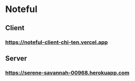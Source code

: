 # Noteful
## Client
### https://noteful-client-chi-ten.vercel.app

## Server
### https://serene-savannah-00968.herokuapp.com
